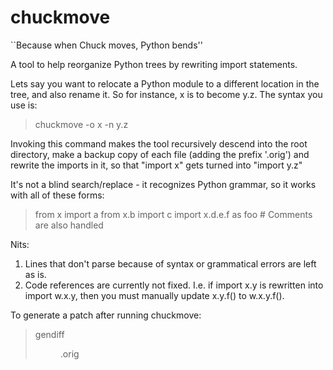 # chuckmove

``Because when Chuck moves, Python bends''

A tool to help reorganize Python trees by rewriting import statements.

Lets say you want to relocate a Python module to a different location in the tree, and also rename it. So for instance, x is to become y.z. The syntax you use is:

> chuckmove -o x -n y.z <root directory>

Invoking this command makes the tool recursively descend into the root directory, make a backup copy of each file (adding the prefix '.orig') and rewrite the imports in it, so that "import x" gets turned into "import y.z"

It's not a blind search/replace - it recognizes Python grammar, so it works with all of these forms:

> from x import a
> from x.b import c 
> import x.d.e.f as foo # Comments are also handled

Nits:

1. Lines that don't parse because of syntax or grammatical errors are left as is.
2. Code references are currently not fixed. I.e. if import x.y is rewritten into import w.x.y, then you must manually update x.y.f() to w.x.y.f().

To generate a patch after running chuckmove:

> gendiff <dir> .orig
